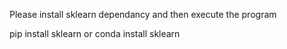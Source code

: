 Please install sklearn dependancy and then execute the program

pip install sklearn
or
conda install sklearn